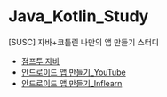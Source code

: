 # Java_Kotlin_Study
[SUSC] 자바+코틀린 나만의 앱 만들기 스터디 
- [점프투 자바](https://wikidocs.net/book/31)
- [안드로이드 앱 만들기_YouTube](https://www.youtube.com/watch?v=ESBCIgXtVWw&list=PLZOm4uzWk9WMqUvfwbPxxG3nbM_dYCT0U)
- [안드로이드 앱 만들기_Inflearn](https://www.inflearn.com/course/안드로이드-앱개발-기술노트/dashboard)
